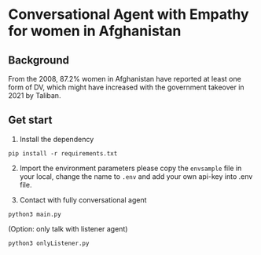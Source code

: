 # Conversational Agent with Empathy for women in Afghanistan

## Background
From the 2008, 87.2% women in Afghanistan have reported at least one form of DV, which might have increased with the government takeover in 2021 by Taliban.

## Get start

1. Install the dependency
```shell
pip install -r requirements.txt
```

2. Import the environment parameters 
    please copy the `envsample` file in your local, change the name to `.env` and add your own api-key into .env file.

3. Contact with fully conversational agent
```shell
python3 main.py
```

(Option: only talk with listener agent)
```shell
python3 onlyListener.py
```